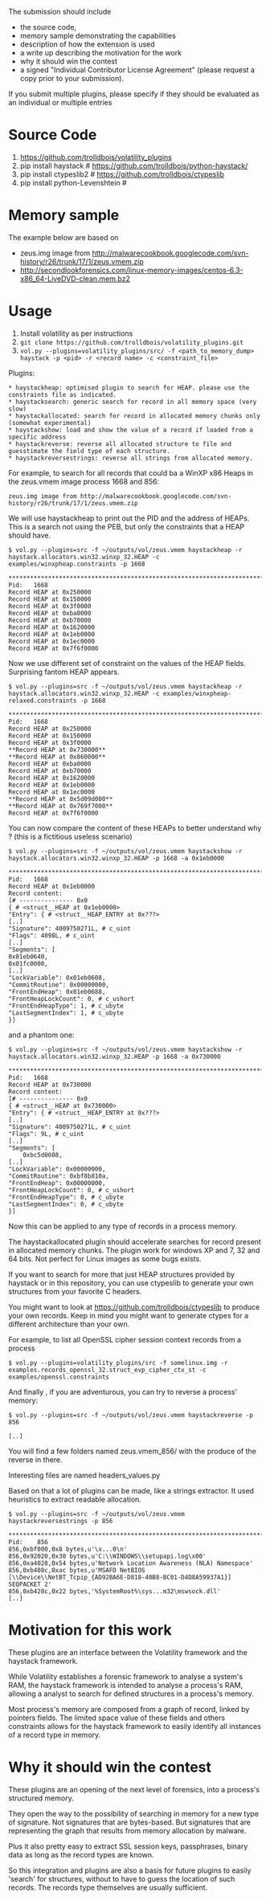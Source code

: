 
The submission should include 

 * the source code, 
 * memory sample demonstrating the capabilities
 * description of how the extension is used
 * a write up describing the motivation for the work 
 * why it should win the contest 
 * a signed "Individual Contributor License Agreement" (please request a copy prior to your submission).

If you submit multiple plugins, please specify if they should be evaluated as an individual or multiple entries

Source Code
===========

1. https://github.com/trolldbois/volatility_plugins
2. pip install haystack # https://github.com/trolldbois/python-haystack/
3. pip install ctypeslib2 # https://github.com/trolldbois/ctypeslib
4. pip install python-Levenshtein # 
 
Memory sample
=============

The example below are based on 

 * zeus.img image from http://malwarecookbook.googlecode.com/svn-history/r26/trunk/17/1/zeus.vmem.zip
 * http://secondlookforensics.com/linux-memory-images/centos-6.3-x86_64-LiveDVD-clean.mem.bz2

Usage
=====

1. Install volatility as per instructions
2. `git clone https://github.com/trolldbois/volatility_plugins.git`
3. `vol.py --plugins=volatility_plugins/src/ -f <path_to_memory_dump> haystack -p <pid> -r <record name> -c <constraint_file>`

Plugins:

    * haystackheap: optimised plugin to search for HEAP. please use the constraints file as indicated. 
    * haystacksearch: generic search for record in all memory space (very slow)
    * haystackallocated: search for record in allocated memory chunks only (somewhat experimental)
    * haystackshow: load and show the value of a record if loaded from a specific address
    * haystackreverse: reverse all allocated structure to file and guesstimate the field type of each structure.
    * haystackreversestrings: reverse all strings from allocated memory.


For example, to search for all records that could ba a WinXP x86 Heaps in the zeus.vmem image process 1668 and 856:

    zeus.img image from http://malwarecookbook.googlecode.com/svn-history/r26/trunk/17/1/zeus.vmem.zip

We will use haystackheap to print out the PID and the address of HEAPs. This is a search not using the PEB, 
but only the constraints that a HEAP should have. 

    $ vol.py --plugins=src -f ~/outputs/vol/zeus.vmem haystackheap -r haystack.allocators.win32.winxp_32.HEAP -c examples/winxpheap.constraints -p 1668

    ************************************************************************
    Pid:   1668
    Record HEAP at 0x250000
    Record HEAP at 0x150000
    Record HEAP at 0x3f0000
    Record HEAP at 0xba0000
    Record HEAP at 0xb70000
    Record HEAP at 0x1620000
    Record HEAP at 0x1eb0000
    Record HEAP at 0x1ec0000
    Record HEAP at 0x7f6f0000
    
Now we use different set of constraint on the values of the HEAP fields. Surprising fantom HEAP appears.

    $ vol.py --plugins=src -f ~/outputs/vol/zeus.vmem haystackheap -r haystack.allocators.win32.winxp_32.HEAP -c examples/winxpheap-relaxed.constraints -p 1668

    ************************************************************************
    Pid:   1668
    Record HEAP at 0x250000
    Record HEAP at 0x150000
    Record HEAP at 0x3f0000
    **Record HEAP at 0x730000**
    **Record HEAP at 0x860000**
    Record HEAP at 0xba0000
    Record HEAP at 0xb70000
    Record HEAP at 0x1620000
    Record HEAP at 0x1eb0000
    Record HEAP at 0x1ec0000
    **Record HEAP at 0x5d09d000**
    **Record HEAP at 0x769f7000**
    Record HEAP at 0x7f6f0000

You can now compare the content of these HEAPs to better understand why ? (this is a fictitious useless scenario)

    $ vol.py --plugins=src -f ~/outputs/vol/zeus.vmem haystackshow -r haystack.allocators.win32.winxp_32.HEAP -p 1668 -a 0x1eb0000 

    ************************************************************************
    Pid:   1668
    Record HEAP at 0x1eb0000
    Record content:
    [# --------------- 0x0 
    { # <struct__HEAP at 0x1eb0000>
    "Entry": { # <struct__HEAP_ENTRY at 0x???>
    [..]
    "Signature": 4009750271L, # c_uint
    "Flags": 4098L, # c_uint
    [..]
    "Segments": [
	0x01eb0640,
	0x01fc0000,
	[..]
    "LockVariable": 0x01eb0608,
    "CommitRoutine": 0x00000000,
    "FrontEndHeap": 0x01eb0688,
    "FrontHeapLockCount": 0, # c_ushort
    "FrontEndHeapType": 1, # c_ubyte
    "LastSegmentIndex": 1, # c_ubyte
    }]

and a phantom one:

    $ vol.py --plugins=src -f ~/outputs/vol/zeus.vmem haystackshow -r haystack.allocators.win32.winxp_32.HEAP -p 1668 -a 0x730000 

    ************************************************************************
    Pid:   1668
    Record HEAP at 0x730000
    Record content:
    [# --------------- 0x0 
    { # <struct__HEAP at 0x730000>
    "Entry": { # <struct__HEAP_ENTRY at 0x???>
    [..]
    "Signature": 4009750271L, # c_uint
    "Flags": 9L, # c_uint
    [..]
    "Segments": [
        0xbc5d0608,
    [..]
    "LockVariable": 0x00000000,
    "CommitRoutine": 0xbf8b810a,
    "FrontEndHeap": 0x00000000,
    "FrontHeapLockCount": 0, # c_ushort
    "FrontEndHeapType": 0, # c_ubyte
    "LastSegmentIndex": 0, # c_ubyte
    }]

Now this can be applied to any type of records in a process memory.

The haystackallocated plugin should accelerate searches for record present in allocated memory chunks.
The plugin work for windows XP and 7, 32 and 64 bits. Not perfect for Linux images as some bugs exists.

If you want to search for more that just HEAP structures provided by haystack or in this repository,
you can use ctypeslib to generate your own structures from your favorite C headers. 

You might want to look at https://github.com/trolldbois/ctypeslib to produce your own records.
Keep in mind you might want to generate ctypes for a different architecture than your own.

For example, to list all OpenSSL cipher session context records from a process 

    $ vol.py --plugins=volatility_plugins/src -f somelinux.img -r examples.records_openssl_32.struct_evp_cipher_ctx_st -c examples/openssl.constraints 


And finally , if you are adventurous, you can try to reverse a process' memory:

    $ vol.py --plugins=src -f ~/outputs/vol/zeus.vmem haystackreverse -p 856
    
    [..]
    
You will find a few folders named zeus.vmem_856/ with the produce of the reverse in there.

Interesting files are named headers_values.py

Based on that a lot of plugins can be made, like a strings extractor. It used heuristics to extract readable allocation. 

    $ vol.py --plugins=src -f ~/outputs/vol/zeus.vmem haystackreversestrings -p 856

    ************************************************************************
    Pid:    856
    856,0xbf000,0x8 bytes,u'\x...0\n'
    856,0x92020,0x30 bytes,u'C:\\WINDOWS\\setupapi.log\x00'
    856,0xa4028,0x54 bytes,u'Network Location Awareness (NLA) Namespace'
    856,0xb408c,0xac bytes,u'MSAFD NetBIOS [\\Device\\NetBT_Tcpip_{AD92BA6E-D818-40B8-BC01-D4D8A59937A1}] SEQPACKET 2'
    856,0xb428c,0x22 bytes,'%SystemRoot%\sys...m32\mswsock.dll'
    [..]

Motivation for this work
========================

These plugins are an interface between the Volatility framework and the haystack framework.

While Volatility establishes a forensic framework to analyse a system's RAM, the haystack framework is intended to 
analyse a process's RAM, allowing a analyst to search for defined structures in a process's memory.

Most process's memory are composed from a graph of record, linked by pointers fields. The limited space value of these
fields and others constraints allows for the haystack framework to easily identify all instances of 
a record type in memory.

 
Why it should win the contest
=============================

These plugins are an opening of the next level of forensics, into a process's structured memory.

They open the way to the possibility of searching in memory for a new type of signature.
Not signatures that are bytes-based.
But signatures that are representing the graph that results from memory allocation by malware.

Plus it also pretty easy to extract SSL session keys, passphrases, binary data as long as the record types are known.

So this integration and plugins are also a basis for future plugins to easily 'search' for structures, without to have
to guess the location of such records. The records type themselves are usually sufficient.